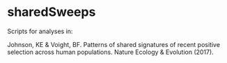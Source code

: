 # sharedSweeps

Scripts for analyses in:

Johnson, KE & Voight, BF. Patterns of shared signatures of recent positive selection across human populations. Nature Ecology & Evolution (2017).
